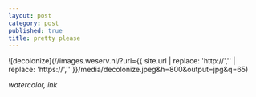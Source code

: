 ```yaml
---
layout: post
category: post
published: true
title: pretty please
---
```

![decolonize](//images.weserv.nl/?url={{ site.url | replace: 'http://','' | replace: 'https://','' }}/media/decolonize.jpeg&h=800&output=jpg&q=65)
<!--more-->
<span class='date fr'>*watercolor, ink*</span><br>  
  
  
  